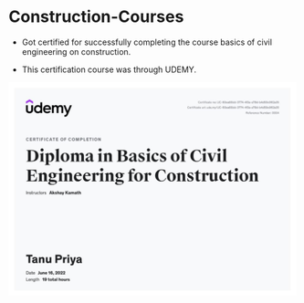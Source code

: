 # Construction-Courses

- Got certified for successfully completing the course basics of civil engineering  on construction.

- This certification course was through UDEMY.

![Construction-Courses](Construction_Courses.jpeg)

